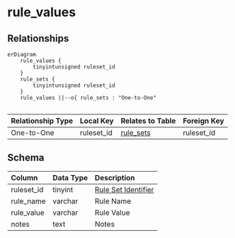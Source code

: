 # rule_values

## Relationships

```mermaid
erDiagram
    rule_values {
        tinyintunsigned ruleset_id
    }
    rule_sets {
        tinyintunsigned ruleset_id
    }
    rule_values ||--o{ rule_sets : "One-to-One"


```


| Relationship Type | Local Key | Relates to Table | Foreign Key |
| :--- | :--- | :--- | :--- |
| One-to-One | ruleset_id | [rule_sets](../../schema/rules/rule_sets.md) | ruleset_id |


## Schema

| Column | Data Type | Description |
| :--- | :--- | :--- |
| ruleset_id | tinyint | [Rule Set Identifier](rule_sets.md) |
| rule_name | varchar | Rule Name |
| rule_value | varchar | Rule Value |
| notes | text | Notes |

